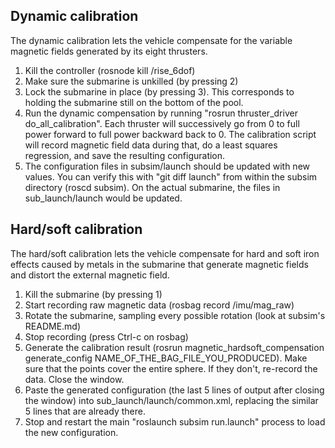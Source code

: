 Dynamic calibration
-------------------

The dynamic calibration lets the vehicle compensate for the variable magnetic
fields generated by its eight thrusters.

1. Kill the controller (rosnode kill /rise_6dof)
2. Make sure the submarine is unkilled (by pressing 2)
3. Lock the submarine in place (by pressing 3). This corresponds to holding the submarine still on the bottom of the pool.
4. Run the dynamic compensation by running "rosrun thruster_driver do_all_calibration". Each thruster will successively go from 0 to full power forward to full power backward back to 0. The calibration script will record magnetic field data during that, do a least squares regression, and save the resulting configuration.
5. The configuration files in subsim/launch should be updated with new values. You can verify this with "git diff launch" from within the subsim directory (roscd subsim). On the actual submarine, the files in sub_launch/launch would be updated.


Hard/soft calibration
---------------------

The hard/soft calibration lets the vehicle compensate for hard and soft iron
effects caused by metals in the submarine that generate magnetic fields and
distort the external magnetic field.

1. Kill the submarine (by pressing 1)
2. Start recording raw magnetic data (rosbag record /imu/mag_raw)
3. Rotate the submarine, sampling every possible rotation (look at subsim's README.md)
4. Stop recording (press Ctrl-c on rosbag)
5. Generate the calibration result (rosrun magnetic_hardsoft_compensation generate_config NAME_OF_THE_BAG_FILE_YOU_PRODUCED). Make sure that the points cover the entire sphere. If they don't, re-record the data. Close the window.
6. Paste the generated configuration (the last 5 lines of output after closing the window) into sub_launch/launch/common.xml, replacing the similar 5 lines that are already there.
7. Stop and restart the main "roslaunch subsim run.launch" process to load the new configuration.
